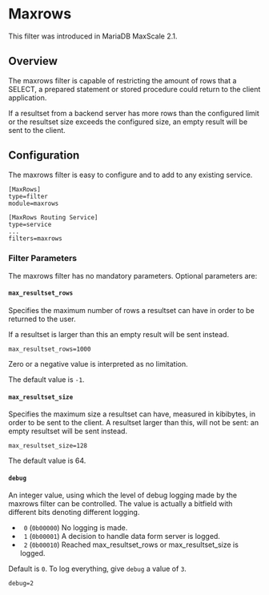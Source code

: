 # Maxrows

This filter was introduced in MariaDB MaxScale 2.1.

## Overview
The maxrows filter is capable of restricting the amount of rows that a SELECT,
 a prepared statement or stored procedure could return to the client application.

If a resultset from a backend server has more rows than the configured limit
or the resultset size exceeds the configured size,
 an empty result will be  sent to the client.

## Configuration

The maxrows filter is easy to configure and to add to any existing service.

```
[MaxRows]
type=filter
module=maxrows

[MaxRows Routing Service]
type=service
...
filters=maxrows
```

### Filter Parameters

The maxrows filter has no mandatory parameters.
Optional parameters are:

#### `max_resultset_rows`

Specifies the maximum number of rows a resultset can have in order to be returned
 to the user.

If a resultset is larger than this an empty result will be sent instead.

```
max_resultset_rows=1000
```
Zero or a negative value is interpreted as no limitation.

The default value is `-1`.

#### `max_resultset_size`

Specifies the maximum size a resultset can have, measured in kibibytes,
in order to be sent to the client. A resultset larger than this, will
not be sent: an empty resultset will be sent instead.

```
max_resultset_size=128
```
The default value is 64.

#### `debug`

An integer value, using which the level of debug logging made by the maxrows
filter can be controlled. The value is actually a bitfield with different bits
denoting different logging.

   * ` 0` (`0b00000`) No logging is made.
   * ` 1` (`0b00001`) A decision to handle data form server is logged.
   * ` 2` (`0b00010`) Reached max_resultset_rows or max_resultset_size is logged.

Default is `0`. To log everything, give `debug` a value of `3`.

```
debug=2
```
